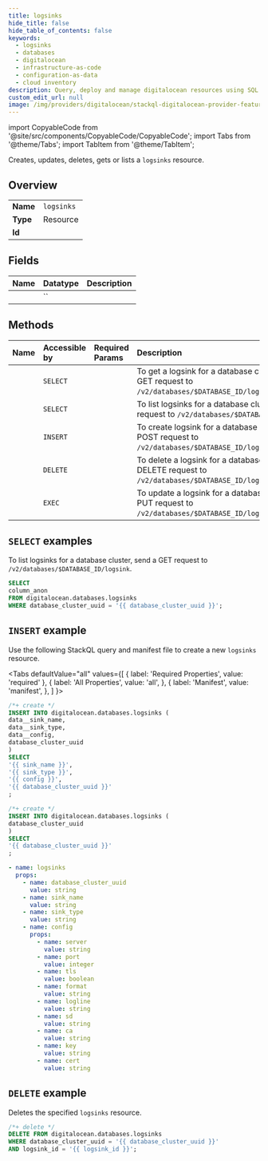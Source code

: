 ```yaml
---
title: logsinks
hide_title: false
hide_table_of_contents: false
keywords:
  - logsinks
  - databases
  - digitalocean
  - infrastructure-as-code
  - configuration-as-data
  - cloud inventory
description: Query, deploy and manage digitalocean resources using SQL
custom_edit_url: null
image: /img/providers/digitalocean/stackql-digitalocean-provider-featured-image.png
---
```


import CopyableCode from '@site/src/components/CopyableCode/CopyableCode';
import Tabs from '@theme/Tabs';
import TabItem from '@theme/TabItem';

Creates, updates, deletes, gets or lists a <code>logsinks</code> resource.

## Overview
<table><tbody>
<tr><td><b>Name</b></td><td><code>logsinks</code></td></tr>
<tr><td><b>Type</b></td><td>Resource</td></tr>
<tr><td><b>Id</b></td><td><CopyableCode code="digitalocean.databases.logsinks" /></td></tr>
</tbody></table>

## Fields
| Name | Datatype | Description |
|:-----|:---------|:------------|
| <CopyableCode code="column_anon" /> | `` |  |

## Methods
| Name | Accessible by | Required Params | Description |
|:-----|:--------------|:----------------|:------------|
| <CopyableCode code="databases_get_logsink" /> | `SELECT` | <CopyableCode code="database_cluster_uuid, logsink_id" /> | To get a logsink for a database cluster, send a GET request to `/v2/databases/$DATABASE_ID/logsink/$LOGSINK_ID`. |
| <CopyableCode code="databases_list_logsink" /> | `SELECT` | <CopyableCode code="database_cluster_uuid" /> | To list logsinks for a database cluster, send a GET request to `/v2/databases/$DATABASE_ID/logsink`. |
| <CopyableCode code="databases_create_logsink" /> | `INSERT` | <CopyableCode code="database_cluster_uuid" /> | To create logsink for a database cluster, send a POST request to `/v2/databases/$DATABASE_ID/logsink`. |
| <CopyableCode code="databases_delete_logsink" /> | `DELETE` | <CopyableCode code="database_cluster_uuid, logsink_id" /> | To delete a logsink for a database cluster, send a DELETE request to `/v2/databases/$DATABASE_ID/logsink/$LOGSINK_ID`. |
| <CopyableCode code="databases_update_logsink" /> | `EXEC` | <CopyableCode code="database_cluster_uuid, logsink_id, data__config" /> | To update a logsink for a database cluster, send a PUT request to `/v2/databases/$DATABASE_ID/logsink/$LOGSINK_ID`. |

## `SELECT` examples

To list logsinks for a database cluster, send a GET request to `/v2/databases/$DATABASE_ID/logsink`.


```sql
SELECT
column_anon
FROM digitalocean.databases.logsinks
WHERE database_cluster_uuid = '{{ database_cluster_uuid }}';
```
## `INSERT` example

Use the following StackQL query and manifest file to create a new <code>logsinks</code> resource.

<Tabs
    defaultValue="all"
    values={[
        { label: 'Required Properties', value: 'required' },
        { label: 'All Properties', value: 'all', },
        { label: 'Manifest', value: 'manifest', },
    ]
}>
<TabItem value="all">

```sql
/*+ create */
INSERT INTO digitalocean.databases.logsinks (
data__sink_name,
data__sink_type,
data__config,
database_cluster_uuid
)
SELECT 
'{{ sink_name }}',
'{{ sink_type }}',
'{{ config }}',
'{{ database_cluster_uuid }}'
;
```
</TabItem>

<TabItem value="required">

```sql
/*+ create */
INSERT INTO digitalocean.databases.logsinks (
database_cluster_uuid
)
SELECT 
'{{ database_cluster_uuid }}'
;
```
</TabItem>

<TabItem value="manifest">

```yaml
- name: logsinks
  props:
    - name: database_cluster_uuid
      value: string
    - name: sink_name
      value: string
    - name: sink_type
      value: string
    - name: config
      props:
        - name: server
          value: string
        - name: port
          value: integer
        - name: tls
          value: boolean
        - name: format
          value: string
        - name: logline
          value: string
        - name: sd
          value: string
        - name: ca
          value: string
        - name: key
          value: string
        - name: cert
          value: string

```
</TabItem>
</Tabs>

## `DELETE` example

Deletes the specified <code>logsinks</code> resource.

```sql
/*+ delete */
DELETE FROM digitalocean.databases.logsinks
WHERE database_cluster_uuid = '{{ database_cluster_uuid }}'
AND logsink_id = '{{ logsink_id }}';
```
